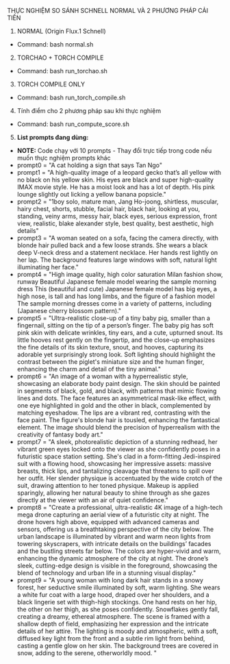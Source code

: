 THỰC NGHIỆM SO SÁNH SCHNELL NORMAL VÀ 2 PHƯƠNG PHÁP CẢI TIẾN
1. NORMAL (Origin Flux.1 Schnell)
- Command: bash normal.sh
2. TORCHAO + TORCH COMPILE
- Command: bash run_torchao.sh
3. TORCH COMPILE ONLY
- Command: bash run_torch_compile.sh
4. Tính điểm cho 2 phương pháp sau khi thực nghiệm
- Command: bash run_compute_score.sh
5. **List prompts đang dùng:**
- **NOTE:** Code chạy với 10 prompts - Thay đổi trực tiếp trong code nếu muốn thực nghiệm prompts khác
- prompt0 = "A cat holding a sign that says Tan Ngo"
- prompt1 = "A high-quality image of a leopard gecko that’s all yellow with no black on his yellow skin. His eyes are black and super high-quality IMAX movie style. He has a moist look and has a lot of depth. His pink lounge slightly out licking a yellow banana popsicle."
- prompt2 = "1boy solo, mature man, Jang Ho-joong, shirtless, muscular, hairy chest, shorts, stubble, facial hair, black hair, looking at you, standing, veiny arms, messy hair, black eyes, serious expression, front view, realistic, blake alexander style, best quality, best aesthetic, high details"
- prompt3 = "A woman seated on a sofa, facing the camera directly, with blonde hair pulled back and a few loose strands. She wears a black deep V-neck dress and a statement necklace. Her hands rest lightly on her lap. The background features large windows with soft, natural light illuminating her face."
- prompt4 = "High image quality, high color saturation Milan fashion show, runway Beautiful Japanese female model wearing the sample morning dress This (beautiful and cute) Japanese female model has big eyes, a high nose, is tall and has long limbs, and the figure of a fashion model The sample morning dresses come in a variety of patterns, including (Japanese cherry blossom pattern)."
- prompt5 = "Ultra-realistic close-up of a tiny baby pig, smaller than a fingernail, sitting on the tip of a person’s finger. The baby pig has soft pink skin with delicate wrinkles, tiny ears, and a cute, upturned snout. Its little hooves rest gently on the fingertip, and the close-up emphasizes the fine details of its skin texture, snout, and hooves, capturing its adorable yet surprisingly strong look. Soft lighting should highlight the contrast between the piglet's miniature size and the human finger, enhancing the charm and detail of the tiny animal."
- prompt6 = "An image of a woman with a hyperrealistic style, showcasing an elaborate body paint design. The skin should be painted in segments of black, gold, and black, with patterns that mimic flowing lines and dots. The face features an asymmetrical mask-like effect, with one eye highlighted in gold and the other in black, complemented by matching eyeshadow. The lips are a vibrant red, contrasting with the face paint. The figure's blonde hair is tousled, enhancing the fantastical element. The image should blend the precision of hyperrealism with the creativity of fantasy body art."
- prompt7 = "A sleek, photorealistic depiction of a stunning redhead, her vibrant green eyes locked onto the viewer as she confidently poses in a futuristic space station setting. She's clad in a form-fitting Jedi-inspired suit with a flowing hood, showcasing her impressive assets: massive breasts, thick lips, and tantalizing cleavage that threatens to spill over her outfit. Her slender physique is accentuated by the wide crotch of the suit, drawing attention to her toned physique. Makeup is applied sparingly, allowing her natural beauty to shine through as she gazes directly at the viewer with an air of quiet confidence."
- prompt8 = "Create a professional, ultra-realistic 4K image of a high-tech mega drone capturing an aerial view of a futuristic city at night. The drone hovers high above, equipped with advanced cameras and sensors, offering us a breathtaking perspective of the city below. The urban landscape is illuminated by vibrant and warm neon lights from towering skyscrapers, with intricate details on the buildings’ facades and the bustling streets far below. The colors are hyper-vivid and warm, enhancing the dynamic atmosphere of the city at night. The drone’s sleek, cutting-edge design is visible in the foreground, showcasing the blend of technology and urban life in a stunning visual display."
- prompt9 = "A young woman with long dark hair stands in a snowy forest, her seductive smile illuminated by soft, warm lighting. She wears a white fur coat with a large hood, draped over her shoulders, and a black lingerie set with thigh-high stockings. One hand rests on her hip, the other on her thigh, as she poses confidently. Snowflakes gently fall, creating a dreamy, ethereal atmosphere. The scene is framed with a shallow depth of field, emphasizing her expression and the intricate details of her attire. The lighting is moody and atmospheric, with a soft, diffused key light from the front and a subtle rim light from behind, casting a gentle glow on her skin. The background trees are covered in snow, adding to the serene, otherworldly mood. " 